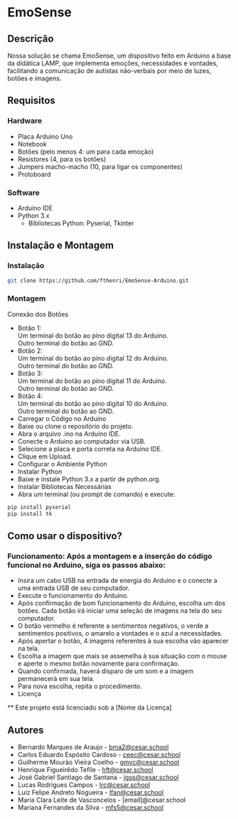 # EmoSense

## Descrição
Nossa solução se chama EmoSense, um dispositivo feito em Arduino a base da didática LAMP, que implementa emoções, necessidades e vontades, facilitando a comunicação de autistas não-verbais por meio de luzes, botões e imagens.

## Requisitos

### Hardware
- Placa Arduino Uno
- Notebook
- Botões (pelo menos 4: um para cada emoção)
- Resistores (4, para os botões)
- Jumpers macho-macho (10, para ligar os componentes)
- Protoboard

### Software
- Arduino IDE
- Python 3.x
  - Bibliotecas Python: Pyserial, Tkinter

## Instalação e Montagem

### Instalação
```sh
git clone https://github.com/fthenri/EmoSense-Arduino.git
```
### Montagem
Conexão dos Botões  
- Botão 1:  
Um terminal do botão ao pino digital 13 do Arduino.  
Outro terminal do botão ao GND.  
- Botão 2:  
Um terminal do botão ao pino digital 12 do Arduino.  
Outro terminal do botão ao GND.  
- Botão 3:  
Um terminal do botão ao pino digital 11 do Arduino.  
Outro terminal do botão ao GND.  
- Botão 4:  
Um terminal do botão ao pino digital 10 do Arduino.  
Outro terminal do botão ao GND.  
- Carregar o Código no Arduino  
- Baixe ou clone o repositório do projeto.  
- Abra o arquivo .ino na Arduino IDE.  
- Conecte o Arduino ao computador via USB.  
- Selecione a placa e porta correta na Arduino IDE.  
- Clique em Upload.  
- Configurar o Ambiente Python  
- Instalar Python  
- Baixe e instale Python 3.x a partir de python.org.  
- Instalar Bibliotecas Necessárias  
- Abra um terminal (ou prompt de comando) e execute:  

```sh
pip install pyserial
pip install tk
```

## Como usar o dispositivo?

### Funcionamento: Após a montagem e a inserção do código funcional no Arduino, siga os passos abaixo:

- Insira um cabo USB na entrada de energia do Arduino e o conecte a uma entrada USB de seu computador.
- Execute o funcionamento do Arduino.
- Após confirmação de bom funcionamento do Arduino, escolha um dos botões. Cada botão irá iniciar uma seleção de imagens na tela do seu computador.
- O botão vermelho é referente a sentimentos negativos, o verde a sentimentos positivos, o amarelo a vontades e o azul a necessidades.
- Após apertar o botão, 4 imagens referentes à sua escolha vão aparecer na tela.
- Escolha a imagem que mais se assemelha à sua situação com o mouse e aperte o mesmo botão novamente para confirmação.
- Quando confirmada, haverá disparo de um som e a imagem permanecerá em sua tela.
- Para nova escolha, repita o procedimento.
- Licença

** Este projeto está licenciado sob a [Nome da Licença]

## Autores
- Bernardo Marques de Araujo - bma2@cesar.school
- Carlos Eduardo Espósito Cardoso - ceec@cesar.school
- Guilherme Mourão Vieira Coelho - gmvc@cesar.school
- Henrique Figueirêdo Tefile - hft@cesar.school
- José Gabriel Santiago de Santana - jgss@cesar.school
- Lucas Rodrigues Campos - lrc@cesar.school
- Luiz Felipe Andreto Nogueira - lfan@cesar.school
- Maria Clara Leite de Vasconcelos - [email]@cesar.school
- Mariana Fernandes da Silva - mfs5@cesar.school
